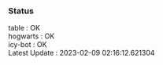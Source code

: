 ### Status


table : OK  
hogwarts : OK  
icy-bot : OK  
Latest Update : 2023-02-09 02:16:12.621304
